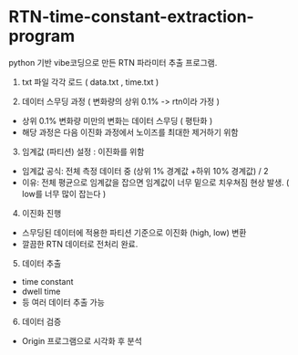 # RTN-time-constant-extraction-program
python 기반 vibe코딩으로 만든 RTN 파라미터 추출 프로그램.

1. txt 파일 각각 로드 ( data.txt , time.txt )

2. 데이터 스무딩 과정 ( 변화량의 상위 0.1% -> rtn이라 가정 )
- 상위 0.1% 변화량 미만의 변화는 데이터 스무딩 ( 평탄화 )
- 해당 과정은 다음 이진화 과정에서 노이즈를 최대한 제거하기 위함

3. 임계값 (파티션) 설정 : 이진화를 위함
- 임계값 공식:  전체 측정 데이터 중 (상위 1% 경계값 +하위 10% 경계값) / 2
- 이유: 전체 평균으로 임계값을 잡으면 임계값이 너무 밑으로 치우쳐짐 현상 발생. ( low를 너무 많이 잡는다 )

4. 이진화 진행
- 스무딩된 데이터에 적용한 파티션 기준으로 이진화 (high, low) 변환
- 깔끔한 RTN 데이터로 전처리 완료.

5. 데이터 추출
- time constant
- dwell time
- 등 여러 데이터 추출 가능

6. 데이터 검증
- Origin 프로그램으로 시각화 후 분석
